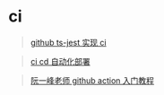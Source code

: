 # ci

> [github ts-jest  实现 ci](https://juejin.cn/post/7087061029812699173#heading-0)


> [ci cd 自动化部署](https://juejin.cn/post/6924552945069457421)

> [阮一峰老师 github action 入门教程](http://www.ruanyifeng.com/blog/2019/09/getting-started-with-github-actions.html)
